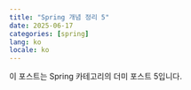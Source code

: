 ```yaml
---
title: "Spring 개념 정리 5"
date: 2025-06-17
categories: [spring]
lang: ko
locale: ko
---
```

이 포스트는 Spring 카테고리의 더미 포스트 5입니다.
